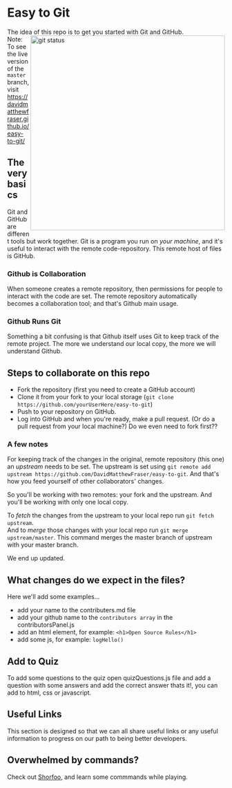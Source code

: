 
# Easy to Git
The idea of this repo is to get you started with Git and GitHub.<br/>
<img align="right" width="450" src="https://i.ibb.co/Qp6RJcK/easypic.png" alt="git status" />
Note: To see the live version of the `master` branch, visit https://davidmatthewfraser.github.io/easy-to-git/

## The very basics
Git and GitHub are different tools but work together. Git is a program you run on *your machine*, and it's useful to interact with the remote code-repository. This remote host of files is GitHub.

### Github is Collaboration
When someone creates a remote repository, then permissions for people to interact with the code are set. The remote repository automatically becomes a collaboration tool; and that's Github main usage.

### Github Runs Git
Something a bit confusing is that Github itself uses Git to keep track of the remote project. The more we understand our local copy, the more we will understand Github.

## Steps to collaborate on this repo
* Fork the repository (first you need to create a GitHub account)
* Clone it from your fork to your local storage (`git clone https://github.com/yourUserHere/easy-to-git`)
* Push to your repository on GitHub.
* Log into GitHub and when you're ready, make a pull request. (Or do a pull request from your local machine?)   Do we even need to fork first??

### A few notes
For keeping track of the changes in the original, remote repository (this one) an *upstream* needs to be set. The upstream is set using `git remote add upstream https://github.com/DavidMatthewFraser/easy-to-git`. And that's how you feed yourself of other collaborators' changes.

So you'll be working with two remotes: your fork and the upstream. And you'll be working with only one local copy.

To *fetch* the changes from the upstream to your local repo run `git fetch upstream`.  
And to *merge* those changes with your local repo run `git merge upstream/master`. This command merges the master branch of upstream with your master branch.

We end up updated.

## What changes do we expect in the files?
Here we'll add some examples...
- add your name to the contributers.md file
- add your github name to the ``` contributors array ``` in the contributorsPanel.js
- add an html element, for example: ``` <h1>Open Source Rules</h1> ```
- add some js, for example: ```logHello()```

## Add to Quiz
To add some questions to the quiz open quizQuestions.js file and add a question with some answers and add the correct answer thats it!,
you can add to html, css or javascript.

## Useful Links

This section is designed so that we can all share useful links or any useful information to progress on our path to being better developers.

## Overwhelmed by commands?

Check out <a href='https://www.shortcutfoo.com/app/dojos/git'>Shorfoo</a>, and learn some commmands while playing.

